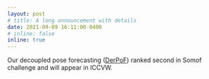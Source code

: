 ```yaml
---
layout: post
# title: A long announcement with details
date: 2021-09-09 16:11:00-0400
# inline: false
inline: true
---
```


Our decoupled pose forecasting ([DerPoF](https://github.com/vita-epfl/decoupled-pose-prediction)) ranked second in Somof challenge and will appear in ICCVW.